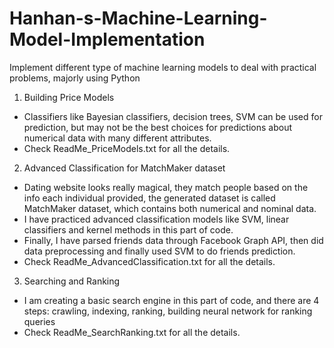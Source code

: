 # Hanhan-s-Machine-Learning-Model-Implementation
Implement different type of machine learning models to deal with practical problems, majorly using Python

1. Building Price Models
  * Classifiers like Bayesian classifiers, decision trees, SVM can be used for prediction, but may not be the best choices for predictions about numerical data with many different attributes.
  * Check ReadMe_PriceModels.txt for all the details.

2. Advanced Classification for MatchMaker dataset
  * Dating website looks really magical, they match people based on the info each individual provided, the generated dataset is called MatchMaker dataset, which contains both numerical and nominal data.
  * I have practiced advanced classification models like SVM, linear classifiers and kernel methods in this part of code.
  * Finally, I have parsed friends data through Facebook Graph API, then did data preprocessing and finally used SVM to do friends prediction.
  * Check ReadMe_AdvancedClassification.txt for all the details.
  
3. Searching and Ranking
 * I am creating a basic search engine in this part of code, and there are 4 steps:
   crawling, indexing, ranking, building neural network for ranking queries
 * Check ReadMe_SearchRanking.txt for all the details.
